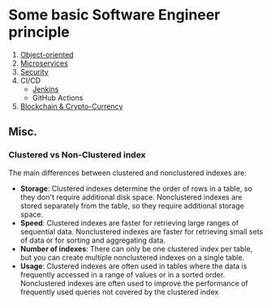 # Some basic Software Engineer principle

  1. [Object-oriented](./ObjectOriented.md)
  1. [Microservices](./Microservices/README.md)
  1. [Security](./Security.md)
  1. CI/CD
     - [Jenkins](./CI_CD/Jenkins.md)
     - GitHub Actions
  1. [Blockchain & Crypto-Currency](./BlockchainFundamentals.md)
	
## Misc.

### Clustered vs Non-Clustered index

The main differences between clustered and nonclustered indexes are: 
  - **Storage**: Clustered indexes determine the order of rows in a table, so they don't require additional disk space. Nonclustered indexes are stored separately from the table, so they require additional storage space. 
  - **Speed**: Clustered indexes are faster for retrieving large ranges of sequential data. Nonclustered indexes are faster for retrieving small sets of data or for sorting and aggregating data. 
  - **Number of indexes**: There can only be one clustered index per table, but you can create multiple nonclustered indexes on a single table. 
  - **Usage**: Clustered indexes are often used in tables where the data is frequently accessed in a range of values or in a sorted order. Nonclustered indexes are often used to improve the performance of frequently used queries not covered by the clustered index
